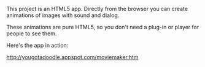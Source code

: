 This project is an HTML5 app. Directly from the browser you can create animations of images with sound and dialog.

These animations are pure HTML5, so you don't need a plug-in or player for people to see them.

Here's the app in action:

http://yougotadoodle.appspot.com/moviemaker.htm
